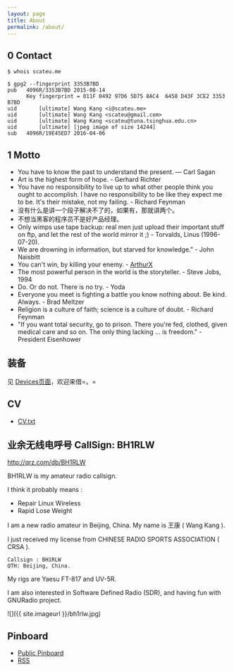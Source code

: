 ```yaml
---
layout: page
title: About
permalink: /about/
---
```


## 0 Contact

    $ whois scateu.me

    $ gpg2 --fingerprint 3353B7BD
    pub   4096R/3353B7BD 2015-08-14
          Key fingerprint = 011F 0492 97D6 5D75 8AC4  6458 D43F 3CE2 3353 B7BD
    uid       [ultimate] Wang Kang <i@scateu.me>
    uid       [ultimate] Wang Kang <scateu@gmail.com>
    uid       [ultimate] Wang Kang <scateu@tuna.tsinghua.edu.cn>
    uid       [ultimate] [jpeg image of size 14244]
    sub   4096R/19E45ED7 2016-04-06

## 1 Motto

- You have to know the past to understand the present. — Carl Sagan
- Art is the highest form of hope. - Gerhard Richter
- You have no responsibility to live up to what other people think you ought to accomplish. I have no responsibility to be like they expect me to be. It's their mistake, not my failing. - Richard Feynman
- 没有什么是讲一个段子解决不了的，如果有，那就讲两个。
- 不想当黑客的程序员不是好产品经理。
- Only wimps use tape backup: real men just upload their important stuff on ftp, 
and let the rest of the world mirror it ;) - Torvalds, Linus (1996-07-20).
- We are drowning in information, but starved for knowledge." - John Naisbitt
- You can't win, by killing your enemy. - [ArthurX](http://arthurx.com/)
- The most powerful person in the world is the storyteller. - Steve Jobs, 1994
- Do. Or do not. There is no try.  - Yoda
- Everyone you meet is fighting a battle you know nothing about. Be kind. Always.  - Brad Meltzer
- Religion is a culture of faith; science is a culture of doubt.  - Richard Feynman
- "If you want total security, go to prison.  There you're fed, clothed, given medical care and so on. The only thing lacking ... is freedom." - President Eisenhower


## 装备

见 [Devices页面](../devices)，欢迎来借=。=

## CV

 - [CV.txt](https://gist.github.com/scateu/ddfa67766de8b7151f66c03f749dc87b)

## 业余无线电呼号 CallSign: BH1RLW

<http://qrz.com/db/BH1RLW>

BH1RLW is my amateur radio callsign.

I think it probably means :

  * Repair Linux Wireless
  * Rapid Lose Weight

I am a new radio amateur in Beijing, China. My name is 王康 ( Wang Kang ).

I just received my license from CHINESE RADIO SPORTS ASSOCIATION ( CRSA ).
    
    Callsign : BH1RLW
    QTH: Beijing, China.

My rigs are Yaesu FT-817 and UV-5R.

I am also interested in Software Defined Radio (SDR), and having fun with GNURadio project.

![]({{ site.imageurl }}/bh1rlw.jpg)


## Pinboard

 - [Public Pinboard](https://pinboard.in/u:scateu/public)
 - [RSS](https://feeds.pinboard.in/rss/u:scateu/)
